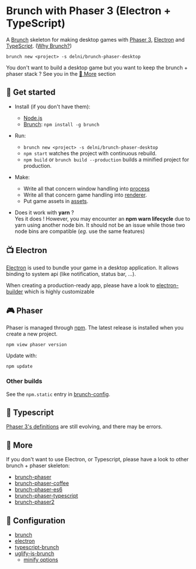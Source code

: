 Brunch with Phaser 3 (Electron + TypeScript)
====================

A [Brunch](http://brunch.io) skeleton for making desktop games with [Phaser 3](http://phaser.io/phaser3), [Electron][1] and [TypeScript][4]. ([Why Brunch?](http://brunch.io/docs/why-brunch))

    brunch new <project> -s delni/brunch-phaser-desktop

You don't want to build a desktop game but you want to keep the brunch + phaser stack ? See you in the [:eyes: More](#more) section

:tada: Get started
-----------

- Install (if you don't have them):
  - [Node.js](https://nodejs.org)
  - [Brunch](http://brunch.io): `npm install -g brunch`
- Run:
  - `brunch new <project> -s delni/brunch-phaser-desktop`
  - `npm start` watches the project with continuous rebuild.
  - `npm build` or `brunch build --production` builds a minified project for production.  
- Make:
  - Write all that concern window handling into [process](app/process)
  - Write all that concern game handling into [renderer](app/renderer).
  - Put game assets in [assets](app/static/assets).

- Does it work with **yarn** ?  
  Yes it does ! However, you may encounter an **npm warn lifecycle** due to yarn using another node bin. It should not be an issue while those two node bins are compatible (*eg.* use the same features)

:tv: Electron
------

[Electron][1] is used to bundle your game in a desktop application. It allows binding to system api (like notification, status bar, ...).

When creating a production-ready app, please have a look to [electron-builder](https://github.com/electron-userland/electron-builder) which is highly customizable

:video_game: Phaser
------

Phaser is managed through [npm](https://docs.npmjs.com/cli/npm). The latest release is installed when you create a new project.

    npm view phaser version

Update with:

    npm update

### Other builds

See the `npm.static` entry in [brunch-config](./brunch-config.coffee).

:space_invader: Typescript
----------

[Phaser 3's definitions][3] are still evolving, and there may be errors.

<a name="more"></a>
:eyes: More
------------
If you don't want to use Electron, or Typescript, please have a look to other brunch + phaser skeleton:

- [brunch-phaser](https://github.com/samme/brunch-phaser "Brunch with Phaser 3")
- [brunch-phaser-coffee](https://github.com/samme/brunch-phaser-coffee "Brunch with Phaser 3 and CoffeeScript")
- [brunch-phaser-es6](https://github.com/samme/brunch-phaser-es6 "Brunch with Phaser 3 and ES6")
- [brunch-phaser-typescript](https://github.com/samme/brunch-phaser-typescript "Brunch with Phaser 3 and TypeScript")
- [brunch-phaser2](https://github.com/samme/brunch-phaser2 "Brunch with Phaser CE")



:wrench: Configuration
-------------

- [brunch](http://brunch.io/docs/config)
- [electron][1]
- [typescript-brunch](https://www.npmjs.com/package/typescript-brunch#brunch-config)
- [uglify-js-brunch](https://www.npmjs.com/package/uglify-js-brunch#usage)
  - [minify options](https://www.npmjs.com/package/uglify-js#minify-options)

[1]: https://www.electronjs.org
[2]: https://www.typescriptlang.org/docs/handbook/modules.html
[3]: https://github.com/photonstorm/phaser3-docs/tree/master/typescript
[4]: https://www.typescriptlang.org
